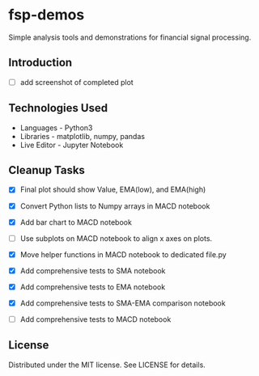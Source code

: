 # fsp-demos
Simple analysis tools and demonstrations for financial signal processing.


## Introduction
- [ ] add screenshot of completed plot


## Technologies Used
- Languages - Python3
- Libraries - matplotlib, numpy, pandas
- Live Editor - Jupyter Notebook


## Cleanup Tasks
- [x] Final plot should show Value, EMA(low), and EMA(high)
- [x] Convert Python lists to Numpy arrays in MACD notebook
- [x] Add bar chart to MACD notebook
- [ ] Use subplots on MACD notebook to align x axes on plots.
- [x] Move helper functions in MACD notebook to dedicated file.py
- [x] Add comprehensive tests to SMA notebook
- [x] Add comprehensive tests to EMA notebook
- [x] Add comprehensive tests to SMA-EMA comparison notebook
- [ ] Add comprehensive tests to MACD notebook


## License
Distributed under the MIT license. See LICENSE for details.
